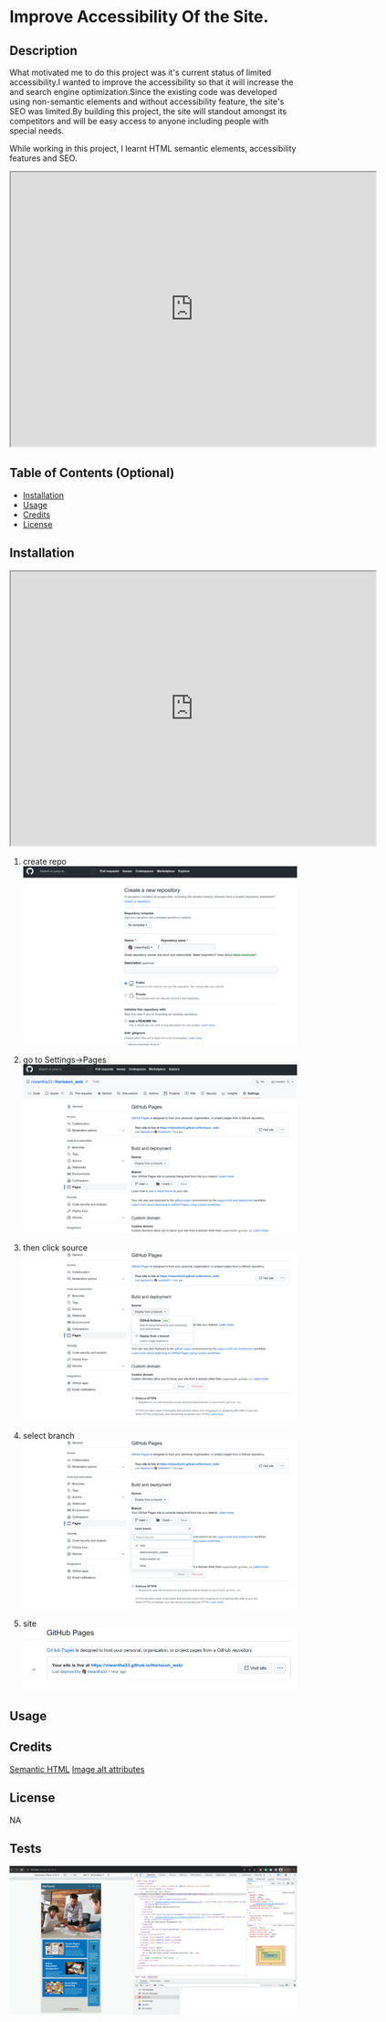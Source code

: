 # Improve Accessibility Of the Site. 

## Description

What motivated me to do this project was it's current status of limited accessibility.I wanted to improve the accessibility so that it will increase the and search engine optimization.Since the existing code was developed using non-semantic elements and without accessibility feature, the site's SEO was limited.By building this project, the site will standout amongst its competitors and will be easy access to anyone including people with special needs.

While working in this project, I learnt HTML semantic elements, accessibility features and SEO. 

<iframe src="https://drive.google.com/file/d/1sZ4yLzga6-2co6vJI9VGRmhPCKEkcSXf/preview" width="640" height="480"></iframe>

## Table of Contents (Optional)

- [Installation](#installation) 
- [Usage](#usage)
- [Credits](#credits)
- [License](#license)

## Installation

<iframe src="https://drive.google.com/file/d/1sZ4yLzga6-2co6vJI9VGRmhPCKEkcSXf/preview" width="640" height="480"></iframe>

1. create repo
![create repo](assets/images/create_repo.png)

2. go to Settings->Pages
![create repo](assets/images/page.png)

3. then click source 
![create repo](assets/images/select_source.png)

4. select branch 
![create repo](assets/images/select_branch.png)

5. site
![create repo](assets/images/visit_site.png) 

## Usage

## Credits
[Semantic HTML](https://www.w3schools.com/html/html5_semantic_elements.asp)
[Image alt attributes](https://www.w3schools.com/tags/att_img_alt.asp)



## License

NA

## Tests


![Test](assets/images/test.png) 
